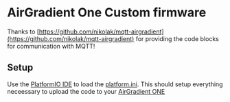 # AirGradient One Custom firmware

Thanks to [https://github.com/nikolak/mqtt-airgradient](https://github.com/nikolak/mqtt-airgradient) for providing the code blocks for communication with MQTT!

## Setup

Use the [PlatformIO IDE](https://platformio.org/platformio-ide) to load the [platform.ini](./platformio.ini). This should setup everything neceessary to upload the code to your [AirGradient ONE](https://www.airgradient.com/documentation/one-v9/)
